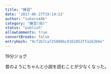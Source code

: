 ```yaml
---
title: "練習"
date: '2017-06-27T19:14:22'
author: "subaru44k"
category: "練習(弱)"
status: "publish"
allowComments: true
convertBreaks: false
entryHash: "9cf2b7ca725880bc8161052ffa163b6e"
---
```

19分ジョグ

昔のようにちゃんと小説を読むことが少なくなった。
